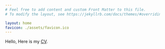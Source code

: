 ```yaml
---
# Feel free to add content and custom Front Matter to this file.
# To modify the layout, see https://jekyllrb.com/docs/themes/#overriding-theme-defaults

layout: home
favicon: ./assets/favicon.ico
---
```



Hello, Here is my [CV](./cv).